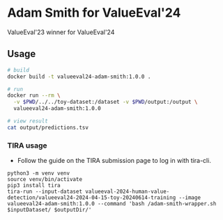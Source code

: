 # Adam Smith for ValueEval'24
ValueEval'23 winner for ValueEval'24

## Usage

```bash
# build
docker build -t valueeval24-adam-smith:1.0.0 .

# run
docker run --rm \
  -v $PWD/../../toy-dataset:/dataset -v $PWD/output:/output \
  valueeval24-adam-smith:1.0.0

# view result
cat output/predictions.tsv
```

### TIRA usage
- Follow the guide on the TIRA submission page to log in with tira-cli.
```
python3 -m venv venv
source venv/bin/activate
pip3 install tira
tira-run --input-dataset valueeval-2024-human-value-detection/valueeval24-2024-04-15-toy-20240614-training --image valueeval24-adam-smith:1.0.0 --command 'bash /adam-smith-wrapper.sh $inputDataset/ $outputDir/'
```

